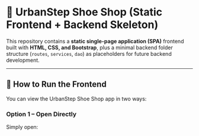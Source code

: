 # 🥿 UrbanStep Shoe Shop (Static Frontend + Backend Skeleton)

This repository contains a **static single-page application (SPA)** frontend built with **HTML, CSS, and Bootstrap**, plus a minimal backend folder structure (`routes`, `services`, `dao`) as placeholders for future backend development.

---

## 🚀 How to Run the Frontend

You can view the UrbanStep Shoe Shop app in two ways:

### Option 1 – Open Directly
Simply open:
